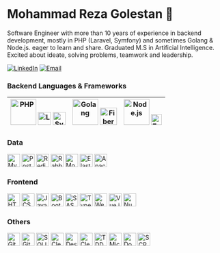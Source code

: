 # Mohammad Reza Golestan 👋
Software Engineer with more than 10 years of experience in backend development, mostly in PHP (Laravel, Symfony) and sometimes Golang & Node.js. eager to learn and share. Graduated M.S in Artificial Intelligence. Excited about ideate, solving problems, teamwork and leadership.

[![LinkedIn](https://img.shields.io/badge/linkedin-f0f0f0?&style=for-the-badge&logo=linkedin&logoColor=white&color=0e76a8)](https://www.linkedin.com/in/mrezagolestan/)
[![Email](https://img.shields.io/badge/email-f0f0f0?&style=for-the-badge&logo=email&logoColor=white&color=ea4335)](mailto:mreza_golestan@live.com) 

### Backend Languages & Frameworks
|<a href="https://php.net/" target="_blank" rel="noreferrer"><img src="https://www.vectorlogo.zone/logos/php/php-icon.svg" alt="PHP" title="PHP" width="60" height="60"/></a> <a href="https://laravel.com/" target="_blank" rel="noreferrer"><img src="https://www.vectorlogo.zone/logos/laravel/laravel-icon.svg" alt="Laravel" title="Laravel" width="30" height="30"/></a> <a href="https://symfony/" target="_blank" rel="noreferrer"><img src="https://www.vectorlogo.zone/logos/symfony/symfony-icon.svg" alt="Symfony" title="Symfony" width="30" height="30"/></a> | <a href="https://go.dev/" target="_blank" rel="noreferrer"><img src="https://www.vectorlogo.zone/logos/golang/golang-icon.svg" alt="Golang" title="Golang" width="60" height="60"/></a> <a href="https://gofiber.io/" target="_blank" rel="noreferrer"><img src="https://raw.githubusercontent.com/gofiber/docs/master/static/img/logo.svg" alt="Fiber" title="Fiber" width="40" height="40"/></a> | <a href="https://nodejs.org/" target="_blank" rel="noreferrer"><img src="https://www.svgrepo.com/show/452075/node-js.svg" alt="Node.js" title="Node.js" width="60" height="60"/></a> <a href="https://expressjs.org/" target="_blank" rel="noreferrer"><img src="https://www.vectorlogo.zone/logos/expressjs/expressjs-icon.svg" alt="Express.js" title="Express.js" width="25" height="25"/></a>|
|---|---|---|

### Data
<a href="https://mysql.com/" target="_blank" rel="noreferrer"><img src="https://www.vectorlogo.zone/logos/mysql/mysql-icon.svg" alt="MySQL" title="MySQL" width="30" height="30"/></a>
<a href="https://postgresql.org/" target="_blank" rel="noreferrer"><img src="https://www.vectorlogo.zone/logos/postgresql/postgresql-icon.svg" alt="Postgres" title="Postgres" width="30" height="30"/></a>
<a href="https://redis" target="_blank" rel="noreferrer"><img src="https://www.vectorlogo.zone/logos/redis/redis-icon.svg" alt="Redis" title="Redis" width="30" height="30"/></a>
<a href="https://rabbitmq.com" target="_blank" rel="noreferrer"><img src="https://www.vectorlogo.zone/logos/rabbitmq/rabbitmq-icon.svg" alt="RabbitMQ" title="RabbitMQ" width="30" height="30"/></a>
<a href="https://mongodb" target="_blank" rel="noreferrer"><img src="https://www.vectorlogo.zone/logos/mongodb/mongodb-icon.svg" alt="MongoDB" title="MongoDB" width="30" height="30"/></a>
<a href="https://elastic.co" target="_blank" rel="noreferrer"><img src="https://www.vectorlogo.zone/logos/elastic/elastic-icon.svg" alt="Elasticsearch" title="Elasticsearch" width="30" height="30"/></a>
<a href="https://kafka.apache.org" target="_blank" rel="noreferrer"><img src="https://www.vectorlogo.zone/logos/apache_kafka/apache_kafka-icon.svg" alt="Apache Kafka" title="Apache Kafka" width="30" height="30"/></a>

### Frontend
<a href="https://www.w3.org/html/" target="_blank" rel="noreferrer"><img src="https://www.vectorlogo.zone/logos/w3_html5/w3_html5-icon.svg" alt="HTML 5" title="HTML 5" width="30" height="30"/></a>
<a href="https://www.w3schools.com/css/" target="_blank" rel="noreferrer"><img src="https://www.vectorlogo.zone/logos/w3_css/w3_css-icon.svg" alt="CSS 3" title="CSS 3" width="30" height="30"/></a>
<a href="https://developer.mozilla.org/en-US/docs/Web/JavaScript" target="_blank" rel="noreferrer"><img src="https://www.vectorlogo.zone/logos/javascript/javascript-icon.svg" alt="Javascript" title="Javascript" width="30" height="30"/></a>
<a href="https://getbootstrap.com" target="_blank" rel="noreferrer"><img src="https://www.vectorlogo.zone/logos/getbootstrap/getbootstrap-icon.svg" alt="Bootstrap" title="Bootstrap" width="30" height="30"/></a>
<a href="https://sass-lang.com" target="_blank" rel="noreferrer"><img src="https://www.vectorlogo.zone/logos/sass-lang/sass-lang-icon.svg" alt="SASS" title="SASS" width="30" height="30"/></a>
<a href="https://www.typescriptlang.org/" target="_blank" rel="noreferrer"><img src="https://www.vectorlogo.zone/logos/typescriptlang/typescriptlang-icon.svg" alt="Typescript" title="Typescript" width="30" height="30"/></a>
<a href="https://webpack.js.org" target="_blank" rel="noreferrer"><img src="https://www.vectorlogo.zone/logos/js_webpack/js_webpack-icon.svg" alt="Webpack" title="Webpack" width="30" height="30"/></a>
<a href="https://vuejs.org" target="_blank" rel="noreferrer"><img src="https://www.vectorlogo.zone/logos/vuejs/vuejs-icon.svg" alt="Vue.js" title="Vue.js" width="30" height="30"/></a>
<a href="https://nuxt.com" target="_blank" rel="noreferrer"><img src="https://www.vectorlogo.zone/logos/nuxtjs/nuxtjs-icon.svg" alt="Nuxt.js" title="Nuxt.js" width="30" height="30"/></a>

### Others
<a href="https://git-scm.com/" target="_blank" rel="noreferrer"><img src="https://www.vectorlogo.zone/logos/git-scm/git-scm-icon.svg" alt="Git" title="Git" width="30" height="30"/></a>
<a href="https://github.com/features/actions" target="_blank" rel="noreferrer"><img src="https://blog.frankel.ch/assets/resources/github-actions-maven-releases/git-hub-actions.svg" alt="Github Actions" title="Github Actions" width="30" height="30"/></a>
<a href="https://en.wikipedia.org/wiki/SOLID" target="_blank" rel="noreferrer"><img src="https://www.svgrepo.com/show/445313/principles-solid.svg" alt="SOLID" title="SOLID" width="30" height="30"/></a>
<a href="https://www.amazon.com/Clean-Code-Handbook-Software-Craftsmanship/dp/0132350882" target="_blank" rel="noreferrer"><img src="https://www.svgrepo.com/show/97554/clean-code.svg" alt="Clean Code" title="Clean Code" width="30" height="30"/></a>
<a href="https://en.wikipedia.org/wiki/Design_Patterns" target="_blank" rel="noreferrer"><img src="https://refactoring.guru/images/patterns/content/index/full/patterns-01-2x.png?id=3c9d28bb5e9f11205b3878c6b9fcf566" alt="Design Patterns" title="Design Patterns" width="30" height="30"/></a>
<a href="https://blog.cleancoder.com/uncle-bob/2012/08/13/the-clean-architecture.html" target="_blank" rel="noreferrer"><img src="https://www.4soft.de/en/blog/2019/clean-architecture/TheCleanArchitecture.svg" alt="Clean Architecture" title="Clean Architecture" width="30" height="30"/></a>
<a href="https://en.wikipedia.org/wiki/Test-driven_development" target="_blank" rel="noreferrer"><img src="https://www.baeldung.com/wp-content/uploads/sites/4/2021/02/tdd.svg" alt="TDD" title="TDD" width="30" height="30"/></a>
<a href="https://microservices.io/" target="_blank" rel="noreferrer"><img src="https://uxwing.com/wp-content/themes/uxwing/download/business-professional-services/microservice-icon.png" alt="Microservice" title="Microservice" width="30" height="30"/></a>
<a href="https://docker.com/" target="_blank" rel="noreferrer"><img src="https://www.vectorlogo.zone/logos/docker/docker-icon.svg" alt="Docker" title="Docker" width="30" height="30"/></a>
<a href="https://scrum.org/" target="_blank" rel="noreferrer"><img src="https://www.svgrepo.com/show/372946/scrum.svg" alt="SCRUM" title="SCRUM" width="30" height="30"/></a>
